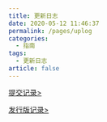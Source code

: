 ```yaml
---
title: 更新日志
date: 2020-05-12 11:46:37
permalink: /pages/uplog
categories: 
  - 指南
tags: 
  - 更新日志
article: false
---
```


[提交记录>](https://gitee.com/skyselang/yylAdmin/commits/master)

[发行版记录>](https://gitee.com/skyselang/yylAdmin/releases)
